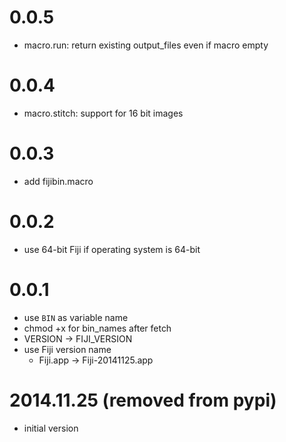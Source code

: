# 0.0.5
- macro.run: return existing output_files even if macro empty

# 0.0.4
- macro.stitch: support for 16 bit images

# 0.0.3
- add fijibin.macro

# 0.0.2
- use 64-bit Fiji if operating system is 64-bit

# 0.0.1
- use `BIN` as variable name
- chmod +x for bin_names after fetch
- VERSION -> FIJI_VERSION
- use Fiji version name
  - Fiji.app -> Fiji-20141125.app

# 2014.11.25 (removed from pypi)
- initial version
